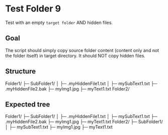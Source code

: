 # Test Folder 9

Test with an empty `target folder` AND hidden files.

## Goal

The script should simply copy source folder content (content only and not the folder itself) in target directory. It should NOT copy hidden files.

## Structure

Folder1/
├─ SubFolder1/
│  ├─ .myHiddenFile1.txt
│  ├─ mySubText1.txt
├─ .myHiddenFile2.bak
├─ myImg1.jpg
├─ myText1.txt
Folder2/

## Expected tree

Folder1/
├─ SubFolder1/
│  ├─ .myHiddenFile1.txt
│  ├─ mySubText1.txt
├─ .myHiddenFile2.bak
├─ myImg1.jpg
├─ myText1.txt
Folder2/
├─ SubFolder1/
│  ├─ mySubText1.txt
├─ myImg1.jpg
├─ myText1.txt
